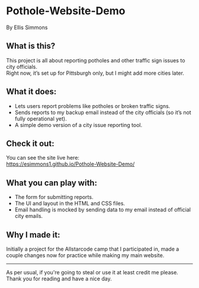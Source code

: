 Pothole-Website-Demo
====================

By Ellis Simmons  

What is this?
-------------
This project is all about reporting potholes and other traffic sign issues to city officials.  
Right now, it’s set up for Pittsburgh only, but I might add more cities later.

What it does:
-------------
- Lets users report problems like potholes or broken traffic signs.  
- Sends reports to my backup email instead of the city officials (so it’s not fully operational yet).  
- A simple demo version of a city issue reporting tool.

Check it out:
-------------
You can see the site live here:  
https://esimmons1.github.io/Pothole-Website-Demo/

What you can play with:
----------------------
- The form for submitting reports.  
- The UI and layout in the HTML and CSS files.  
- Email handling is mocked by sending data to my email instead of official city emails.

Why I made it:
--------------
Initially a project for the Allstarcode camp that I participated in, made a couple changes now for practice while making my main website.

---
As per usual, if you're going to steal or use it at least credit me please. Thank you for reading and have a nice day.
